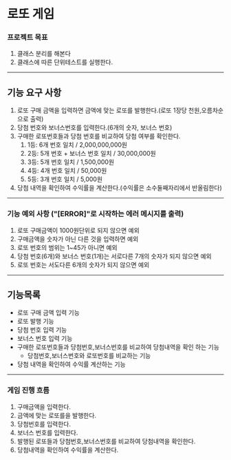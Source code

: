 # 로또 게임

### 프로젝트 목표
1. 클래스 분리를 해본다
2. 클래스에 따른 단위테스트를 실행한다.
***

## 기능 요구 사항
1. 로또 구매 금액을 입력하면 금액에 맞는 로또를 발행한다.(로또 1장당 천원,오름차순으로 출력)
2. 당첨 번호와 보너스번호를 입력한다.(6개의 숫자, 보너스 번호)
3. 구매한 로또번호들과 당첨 번호를 비교하여 당첨 여부를 확인한다.
    1. 1등: 6개 번호 일치 / 2,000,000,000원
    2. 2등: 5개 번호 + 보너스 번호 일치 / 30,000,000원
    3. 3등: 5개 번호 일치 / 1,500,000원
    4. 4등: 4개 번호 일치 / 50,000원
    5. 5등: 3개 번호 일치 / 5,000원
4. 당첨 내역을 확인하여 수익률을 계산한다.(수익률은 소수둘째자리에서 반올림한다)
***

### 기능 예외 사항 ("[ERROR]"로 시작하는 에러 메시지를 출력)
1. 로또 구매금액이 1000원단위로 되지 않으면 예외
2. 구매금액을 숫자가 아닌 다른 것을 입력하면 예외
3. 로또 번호의 범위는 1~45가 아니면 예외
4. 당첨 번호(6개)와 보너스 번호(1개)는 서로다른 7개의 숫자가 되지 않으면 예외
5. 로또 번호는 서도다른 6개의 숫자가 되지 않으면 예외

***
## 기능목록
* 로또 구매 금액 입력 기능
* 로또 발행 기능
* 당첨 번호 입력 기능
* 보너스 번호 입력 기능
* 구매한 로또번호들과 당첨번호,보너스번호를 비교하여 당첨내역을 확인 하는 기능
   * 당첨번호,보너스번호와 로또번호를 비교하는 기능 
* 당첨 내역을 확인하여 수익률 계산하는 기능

***
### 게임 진행 흐름
1. 구매금액을 입력한다.
2. 금액에 맞는 로또를을 발행한다.
3. 당첨번호를 입력한다.
4. 보너스 번호를 입력한다.
5. 발행된 로또들과 당첨번호,보너스번호를 비교하여 당첨내역을 확인한다.
6. 당첨내역을 확인하여 수익률을 계산한다.
